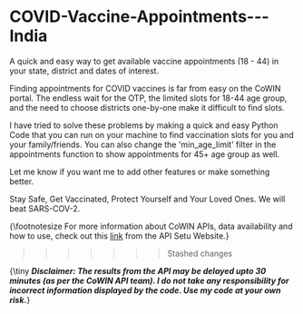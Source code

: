 # COVID-Vaccine-Appointments---India
A quick and easy way to get available vaccine appointments (18 - 44) in your state, district and dates of interest.


Finding appointments for COVID vaccines is far from easy on the CoWIN portal.
The endless wait for the OTP, the limited slots for 18-44 age group, and the need to choose districts one-by-one make it
difficult to find slots.

I have tried to solve these problems by making a quick and easy Python Code that you can run on your machine to find
vaccination slots for you and your family/friends. You can also change the 'min_age_limit' filter in the appointments
function to show appointments for 45+ age group as well.

Let me know if you want me to add other features or make something better.

Stay Safe, Get Vaccinated, Protect Yourself and Your Loved Ones.
We will beat SARS-COV-2.

{\footnotesize For more information about CoWIN APIs, data availability and how to use, check out this [link](https://apisetu.gov.in/public/marketplace/api/cowin) from the API Setu Website.}
>>>>>>> Stashed changes

{\tiny ***Disclaimer: The results from the API may be delayed upto 30 minutes (as per the CoWIN API team).
I do not take any responsibility for incorrect information displayed by the code.
Use my code at your own risk.***}
